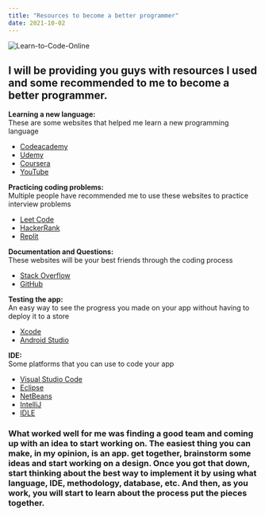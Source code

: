 ```yaml
---
title: "Resources to become a better programmer"
date: 2021-10-02
---
```


![Learn-to-Code-Online](https://user-images.githubusercontent.com/47620535/135772391-890aeae6-d358-49cb-97c5-b6af1e6f4d9b.jpeg)

## I will be providing you guys with resources I used and some recommended to me to become a better programmer. 

**Learning a new language:** <br/>
These are some websites that helped me learn a new programming language
- [Codeacademy](https://www.codecademy.com)
- [Udemy](https://www.udemy.com)
- [Coursera](https://www.coursera.org)
- [YouTube](https://www.youtube.com) 


**Practicing coding problems:** <br/>
Multiple people have recommended me to use these websites to practice interview problems 
- [Leet Code](https://leetcode.com)
- [HackerRank](https://www.hackerrank.com/dashboard)
- [Replit](https://replit.com/~)

**Documentation and Questions:** <br/>
These websites will be your best friends through the coding process
- [Stack Overflow](https://stackoverflow.com)
- [GitHub](https://github.com)

**Testing the app:** <br/>
An easy way to see the progress you made on your app without having to deploy it to a store
- [Xcode](https://apps.apple.com/us/app/xcode/id497799835?mt=12) 
- [Android Studio](https://developer.android.com/studio)

**IDE:** <br/>
Some platforms that you can use to code your app
- [Visual Studio Code](https://code.visualstudio.com)
- [Eclipse](https://www.eclipse.org/downloads/) 
- [NetBeans](https://netbeans.apache.org)
- [IntelliJ](https://www.jetbrains.com/idea/)
- [IDLE](https://docs.python.org/3/library/idle.html)

### What worked well for me was finding a good team and coming up with an idea to start working on. The easiest thing you can make, in my opinion, is an app. get together, brainstorm some ideas and start working on a design. Once you got that down, start thinking about the best way to implement it by using what language, IDE, methodology, database, etc. And then, as you work, you will start to learn about the process put the pieces together. 
